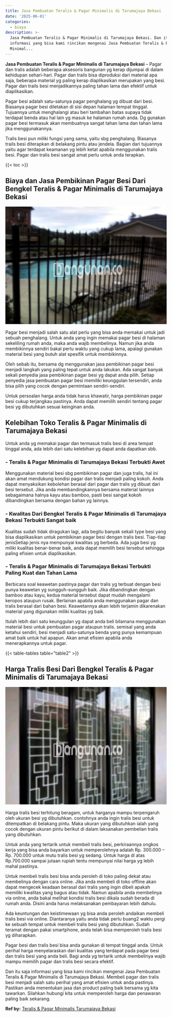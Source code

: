 ```yaml
---
title: Jasa Pembuatan Teralis & Pagar Minimalis di Tarumajaya Bekasi
date: '2025-06-01'
categories:
  - biaya
description: >-
  Jasa Pembuatan Teralis & Pagar Minimalis di Tarumajaya Bekasi. Dan itu saja
  informasi yang bisa kami rincikan mengenai Jasa Pembuatan Teralis & Pagar
  Minimal...
---
```


**Jasa Pembuatan Teralis & Pagar Minimalis di Tarumajaya Bekasi** – Pagar dan tralis adalah beberapa aksesoris bangunan yg kerap dijumpai di dalam kehidupan sehari-hari. Pagar dan trails bisa diproduksi dari material apa saja, beberapa material yg paling kerap diaplikasikan merupakan yang besi. Pagar dan trails besi menjadikannya paling tahan lama dan efektif untuk diaplikasikan.

Pagar besi adalah satu-satunya pagar penghalang yg dibuat dari besi. Biasanya pagar besi diletakan di sisi depan halaman tempat tinggal. Tujuannya untuk menghalangi atau beri tambahan batas supaya tidak terdapat benda atau hal lain yg masuk ke halaman rumah anda. Dg gunakan pagar besi termasuk akan membuatnya sangat tahan lama dan tahan lama jika menggunakannya.

Tralis besi pun miliki fungsi yang sama, yaitu sbg penghalang. Biasanya trails besi diterapkan di belakang pintu atau jendela. Bagian dari tujuannya yaitu agar terdapat keamanan yg lebih ketat apabila menggunakan tralis besi. Pagar dan tralis besi sangat amat perlu untuk anda terapkan.

{{< toc >}}

## Biaya dan Jasa Pembikinan Pagar Besi Dari Bengkel Teralis & Pagar Minimalis di Tarumajaya Bekasi

![Jasa Pembuatan Teralis & Pagar Minimalis di Tarumajaya Bekasi](/images/pagar-minimalis-murah-18.png)

Pagar besi menjadi salah satu alat perlu yang bisa anda memakai untuk jadi sebuah penghalang. Untuk anda yang ingin memakai pagar besi di halaman sekeliling rumah anda, maka anda wajib membelinya. Namun jika anda membikinnya sendiri bakal perlu waktu yang cukup lama, apalagi gunakan material besi yang butuh alat spesifik untuk membikinnya.

Oleh sebab itu, bersama dg menggunakan jasa pembikinan pagar besi menjadi langkah yang paling tepat untuk anda lakukan. Ada sangat banyak sekali penyedia jasa pembikinan pagar besi yg dapat anda pilih. Setiap penyedia jasa pembuatan pagar besi memiliki keunggulan tersendiri, anda bisa pilih yang cocok dengan permintaan sendiri-sendiri.

Untuk persoalan harga anda tidak harus khawatir, harga pembikinan pagar besi cukup terjangkau pastinya. Anda dapat memilih sendiri tentang pagar besi yg dibutuhkan sesuai keinginan anda.

## Kelebihan Toko Teralis & Pagar Minimalis di Tarumajaya Bekasi

Untuk anda yg memakai pagar dan termasuk tralis besi di area tempat tinggal anda, ada lebih dari satu kelebihan yg dapat anda dapatkan sbb.

### \- Teralis & Pagar Minimalis di Tarumajaya Bekasi Terbukti Awet

Menggunakan material besi sbg pembikinan pagar dan juga tralis, hal ini akan amat mendukung kondisi pagar dan tralis menjadi paling kokoh. Anda dapat menyaksikan kebolehan berasal dari pagar dan tralis yg dibuat dari besi tersebut. Jika anda membandingkannya bersama material lainnya sebagaimana halnya kayu atau bamboo, pasti besi sangat kokoh dibandingkan bersama dengan bahan yg lainnya.

### \- Kwalitas Dari Bengkel Teralis & Pagar Minimalis di Tarumajaya Bekasi Terbukti Sangat baik

Kualitas sudah tidak diragukan lagi, ada begitu banyak sekali type besi yang bisa diaplikasikan untuk pembikinan pagar besi dengan tralis besi. Tiap-tiap jenisSetiap jenis nya mempunyai kwalitas yg berbeda. Ada juga besi yg miliki kualitas benar-benar baik, anda dapat memilih besi tersebut sehingga paling efisien untuk diaplikasikan.

### \- Teralis & Pagar Minimalis di Tarumajaya Bekasi Terbukti Paling Kuat dan Tahan Lama

Berbicara soal keawetan pastinya pagar dan tralis yg terbuat dengan besi punya keawetan yg sungguh-sungguh baik. Jika dibandingkan dengan bamboo atau kayu, kedua material tersebut dapat mudah mengalami keropos ataupun rusak. Berlainan apabila anda menggunakan pagar dan tralis berasal dari bahan besi. Keawetannya akan lebih terjamin dikarenakan material yang digunakan miliki kualitas yg baik.

Itulah lebih dari satu keunggulan yg dapat anda beli bilamana menggunakan material besi untuk pembuatan pagar ataupun tralis. semisal yang anda ketahui sendiri, besi menjadi satu-satunya benda yang punya kemampuan amat baik untuk hal apapun. Akan amat efisien apabila anda menerapkannya untuk pagar.

{{< table-tables table="table2" >}}

## Harga Tralis Besi Dari Bengkel Teralis & Pagar Minimalis di Tarumajaya Bekasi

![Jasa Pembuatan Teralis & Pagar Minimalis di Tarumajaya Bekasi](/images/teralis-minimalis-murah-02.png)

Harga tralis besi terhitung beragam, untuk harganya mampu terpengaruh oleh ukuran besi yg dibutuhkan. contohnya anda ingin tralis besi untuk ditempatkan di belakang pintu. Maka ukuran yang dibutuhkan ialah yang cocok dengan ukuran pintu berikut di dalam laksanakan pembelian tralis yang dibutuhkan.

Untuk anda yang tertarik untuk membeli tralis besi, perkiraannya ongkos kerja yang bisa anda bayarkan untuk memperolehnya adalah Rp. 300.000 – Rp. 700.000 untuk mutu tralis besi yg sedang. Untuk harga di atas Rp.700.000 sampai jutaan rupiah tentu mempunyai nilai harga yg lebih mahal pastinya.

Untuk membeli tralis besi bisa anda peroleh di toko paling dekat atau membelinya dengan cara online. Jika anda membeli di toko offline akan dapat mengecek keadaan berasal dari tralis yang ingin dibeli apakah memiliki kwalitas yang bagus atau tidak. Namun apabila anda membelinya via online, anda bakal melihat kondisi tralis besi dikala sudah berada di rumah anda. Disini anda harus melaksanakan pembayaran lebih dahulu.

Ada keuntungan dan keistimewaan yg bisa anda peroleh andaikan membeli tralis besi via online. Diantaranya yaitu anda tidak perlu buang2 waktu pergi ke sebuah tempat untuk membeli tralis besi yang dibutuhkan. Sudah teramat dengan pakai smartphone, anda telah bisa memperoleh tralis besi yg diharapkan.

Pagar besi dan tralis besi bisa anda gunakan di tempat tinggal anda. Untuk perihal harga menyelaraskan dari kualitas yang terdapat pada pagar besi dan tralis besi yang anda beli. Bagi anda yg tertarik untuk membelinya wajib mampu memilih pagar dan tralis besi secara efektif.

Dan itu saja informasi yang bisa kami rincikan mengenai Jasa Pembuatan Teralis & Pagar Minimalis di Tarumajaya Bekasi. Membeli pagar dan tralis besi menjadi salah satu perihal yang amat efisien untuk anda pastinya. Pastikan anda menentukan jasa dan product paling baik bersama yg kita tawarkan. Silahkan hubungi kita untuk memperoleh harga dan penawaran paling baik sekarang.

**Ref by:** [Teralis & Pagar Minimalis Tarumajaya Bekasi](https://id.wikipedia.org/wiki/Teralis)
